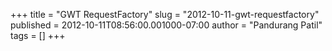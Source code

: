 +++
title = "GWT RequestFactory"
slug = "2012-10-11-gwt-requestfactory"
published = 2012-10-11T08:56:00.001000-07:00
author = "Pandurang Patil"
tags = []
+++

